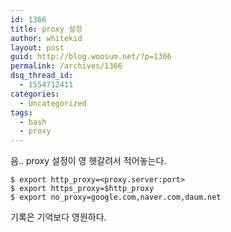 ```yaml
---
id: 1366
title: proxy 설정
author: whitekid
layout: post
guid: http://blog.woosum.net/?p=1366
permalink: /archives/1366
dsq_thread_id:
  - 1554712411
categories:
  - Uncategorized
tags:
  - bash
  - proxy
---
```

음.. proxy 설정이 영 헷갈려서 적어놓는다.

    $ export http_proxy=<proxy.server:port>  
    $ export https_proxy=$http_proxy  
    $ export no_proxy=google.com,naver.com,daum.net  

기록은 기억보다 영원하다.